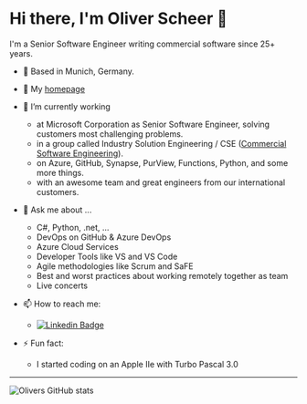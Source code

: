 # Hi there, I'm Oliver Scheer 👋

I'm a Senior Software Engineer writing commercial software since 25+ years.

- 👯 Based in Munich, Germany.

- 🤔 My [homepage](https://oliverscheer.github.io)

- 🔭 I’m currently working
  - at Microsoft Corporation as Senior Software Engineer, solving customers most challenging problems.
  - in a group called Industry Solution Engineering / CSE ([Commercial Software Engineering](https://microsoft.github.io/code-with-engineering-playbook/CSE/)).
  - on Azure, GitHub, Synapse, PurView, Functions, Python, and some more things.
  - with an awesome team and great engineers from our international customers.

- 💬 Ask me about ...
  - C#, Python, .net, ...
  - DevOps on GitHub & Azure DevOps
  - Azure Cloud Services
  - Developer Tools like VS and VS Code
  - Agile methodologies like Scrum and SaFE
  - Best and worst practices about working remotely together as team
  - Live concerts

- 📫 How to reach me:
  - [![Linkedin Badge](https://img.shields.io/badge/oliverscheer-follow%20on%20linkedin-blue?style=for-the-badge&logo=linkedin)](https://www.linkedin.com/in/scheeroliver/)

- ⚡ Fun fact:
  - I started coding on an Apple IIe with Turbo Pascal 3.0

---

![Olivers GitHub stats](https://github-readme-stats.vercel.app/api?username=oliverscheer&show_icons=true&theme=transparent)

<!-- - 👯 I’m looking to collaborate on ... -->
